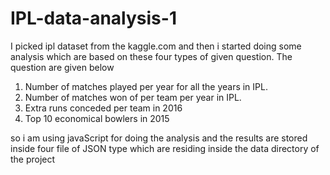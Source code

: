 # IPL-data-analysis-1

I picked ipl dataset from the kaggle.com and then i started doing some analysis which are based on these four types of given 
question. The question are given below 

1. Number of matches played per year for all the years in IPL.
2. Number of matches won of per team per year in IPL.
3. Extra runs conceded per team in 2016
4. Top 10 economical bowlers in 2015

so i am using javaScript for doing the analysis and the results are stored inside four file of JSON type which are residing inside 
the data directory of the project
